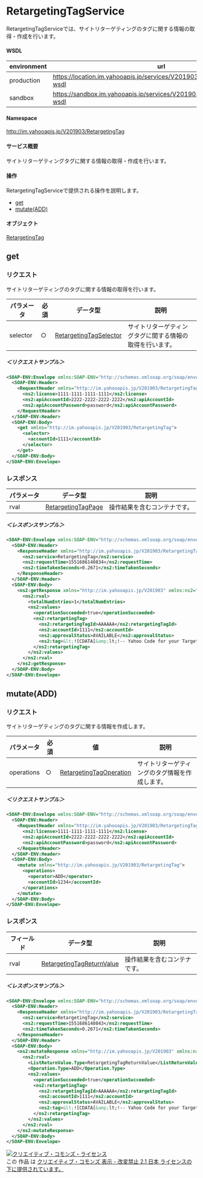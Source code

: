# RetargetingTagService
RetargetingTagServiceでは、サイトリターゲティングのタグに関する情報の取得・作成を行います。

#### WSDL
| environment | url |
|---|---|
| production  | https://location.im.yahooapis.jp/services/V201903/RetargetingTagService?wsdl|
| sandbox  | https://sandbox.im.yahooapis.jp/services/V201903/RetargetingTagService?wsdl|

#### Namespace
http://im.yahooapis.jp/V201903/RetargetingTag

#### サービス概要
サイトリターゲティングタグに関する情報の取得・作成を行います。

#### 操作
RetargetingTagServiceで提供される操作を説明します。

+ [get](#get)
+ [mutate(ADD)](#mutateadd)

#### オブジェクト
[RetargetingTag](../data/RetargetingTag)

## get

### リクエスト
サイトリターゲティングのタグに関する情報の取得を行います。

| パラメータ | 必須 | データ型 | 説明 |
|---|---|---|---|
| selector | ○ | [RetargetingTagSelector](../data/RetargetingTag/RetargetingTagSelector.md) | サイトリターゲティングタグに関する情報の取得を行います。 |

##### ＜リクエストサンプル＞
```xml
<SOAP-ENV:Envelope xmlns:SOAP-ENV="http://schemas.xmlsoap.org/soap/envelope/">
  <SOAP-ENV:Header>
    <RequestHeader xmlns="http://im.yahooapis.jp/V201903/RetargetingTag" xmlns:ns2="http://im.yahooapis.jp/V201903">
      <ns2:license>1111-1111-1111-1111</ns2:license>
      <ns2:apiAccountId>2222-2222-2222-2222</ns2:apiAccountId>
      <ns2:apiAccountPassword>password</ns2:apiAccountPassword>
    </RequestHeader>
  </SOAP-ENV:Header>
  <SOAP-ENV:Body>
    <get xmlns="http://im.yahooapis.jp/V201903/RetargetingTag">
      <selector>
        <accountId>1111</accountId>
      </selector>
    </get>
  </SOAP-ENV:Body>
</SOAP-ENV:Envelope>
```

### レスポンス
| パラメータ | データ型 | 説明 |
|---|---|---|
| rval | [RetargetingTagPage](../data/RetargetingTag/RetargetingTagPage.md) | 操作結果を含むコンテナです。 |

##### ＜レスポンスサンプル＞
```xml
<SOAP-ENV:Envelope xmlns:SOAP-ENV="http://schemas.xmlsoap.org/soap/envelope/">
  <SOAP-ENV:Header>
    <ResponseHeader xmlns="http://im.yahooapis.jp/V201903/RetargetingTag" xmlns:ns2="http://im.yahooapis.jp/V201903">
      <ns2:service>RetargetingTag</ns2:service>
      <ns2:requestTime>1551686140834</ns2:requestTime>
      <ns2:timeTakenSeconds>0.2671</ns2:timeTakenSeconds>
    </ResponseHeader>
  </SOAP-ENV:Header>
  <SOAP-ENV:Body>
    <ns2:getResponse xmlns="http://im.yahooapis.jp/V201903" xmlns:ns2="http://im.yahooapis.jp/V201903/RetargetingTag">
      <ns2:rval>
        <totalNumEntries>1</totalNumEntries>
        <ns2:values>
          <operationSucceeded>true</operationSucceeded>
          <ns2:retargetingTag>
            <ns2:retargetingTagId>AAAAAA</ns2:retargetingTagId>
            <ns2:accountId>1111</ns2:accountId>
            <ns2:approvalStatus>AVAILABLE</ns2:approvalStatus>
            <ns2:tag>&lt;![CDATA[&amp;lt;!-- Yahoo Code for your Target List --&amp;gt;&amp;lt;script type="text/javascript" language="javascript"&amp;gt;/* &amp;lt;![CDATA[ */var yahoo_retargeting_id = 'WTDYS6DGS7';var yahoo_retargeting_label = '';/* ]]&amp;gt; */&amp;lt;/script&amp;gt;&amp;lt;script type="text/javascript" language="javascript" src="//b92.yahoo.co.jp/js/s_retargeting.js"&amp;gt;&amp;lt;/script&amp;gt;]]&gt;</ns2:tag>
          </ns2:retargetingTag>
        </ns2:values>
      </ns2:rval>
    </ns2:getResponse>
  </SOAP-ENV:Body>
</SOAP-ENV:Envelope>
```

## mutate(ADD)

### リクエスト
サイトリターゲティングのタグに関する情報を作成します。

| パラメータ | 必須 | 値 | 説明 |
|---|---|---|---|
| operations | ○ | [RetargetingTagOperation](../data/RetargetingTag/RetargetingTagOperation.md) | サイトリターゲティングのタグ情報を作成します。 |

##### ＜リクエストサンプル＞
```xml
<SOAP-ENV:Envelope xmlns:SOAP-ENV="http://schemas.xmlsoap.org/soap/envelope/">
  <SOAP-ENV:Header>
    <RequestHeader xmlns="http://im.yahooapis.jp/V201903/RetargetingTag" xmlns:ns2="http://im.yahooapis.jp/V201903">
      <ns2:license>1111-1111-1111-1111</ns2:license>
      <ns2:apiAccountId>2222-2222-2222-2222</ns2:apiAccountId>
      <ns2:apiAccountPassword>password</ns2:apiAccountPassword>
    </RequestHeader>
  </SOAP-ENV:Header>
  <SOAP-ENV:Body>
    <mutate xmlns="http://im.yahooapis.jp/V201903/RetargetingTag">
      <operations>
        <operator>ADD</operator>
        <accountId>1234</accountId>
      </operations>
    </mutate>
  </SOAP-ENV:Body>
</SOAP-ENV:Envelope>
```

### レスポンス
| フィールド | データ型 | 説明 |
|---|---|---|
| rval | [RetargetingTagReturnValue](../data/RetargetingTag/RetargetingTagReturnValue.md) | 操作結果を含むコンテナです。 |

##### ＜レスポンスサンプル＞
```xml
<SOAP-ENV:Envelope xmlns:SOAP-ENV="http://schemas.xmlsoap.org/soap/envelope/">
  <SOAP-ENV:Header>
    <ResponseHeader xmlns="http://im.yahooapis.jp/V201903/RetargetingTag" xmlns:ns2="http://im.yahooapis.jp/V201903">
      <ns2:service>RetargetingTag</ns2:service>
      <ns2:requestTime>1551686140843</ns2:requestTime>
      <ns2:timeTakenSeconds>0.2671</ns2:timeTakenSeconds>
    </ResponseHeader>
  </SOAP-ENV:Header>
  <SOAP-ENV:Body>
    <ns2:mutateResponse xmlns="http://im.yahooapis.jp/V201903" xmlns:ns2="http://im.yahooapis.jp/V201903/RetargetingTag">
      <ns2:rval>
        <ListReturnValue.Type>RetargetingTagReturnValue</ListReturnValue.Type>
        <Operation.Type>ADD</Operation.Type>
        <ns2:values>
          <operationSucceeded>true</operationSucceeded>
          <ns2:retargetingTag>
            <ns2:retargetingTagId>AAAAAA</ns2:retargetingTagId>
            <ns2:accountId>1111</ns2:accountId>
            <ns2:approvalStatus>AVAILABLE</ns2:approvalStatus>
            <ns2:tag>&lt;![CDATA[&amp;lt;!-- Yahoo Code for your Target List --&amp;gt;&amp;lt;script type="text/javascript" language="javascript"&amp;gt;/* &amp;lt;![CDATA[ */var yahoo_retargeting_id = 'WTDYS6DGS7';var yahoo_retargeting_label = '';/* ]]&amp;gt; */&amp;lt;/script&amp;gt;&amp;lt;script type="text/javascript" language="javascript" src="//b92.yahoo.co.jp/js/s_retargeting.js"&amp;gt;&amp;lt;/script&amp;gt;]]&gt;</ns2:tag>
          </ns2:retargetingTag>
        </ns2:values>
      </ns2:rval>
    </ns2:mutateResponse>
  </SOAP-ENV:Body>
</SOAP-ENV:Envelope>
```

<a rel="license" href="http://creativecommons.org/licenses/by-nd/2.1/jp/"><img alt="クリエイティブ・コモンズ・ライセンス" style="border-width:0" src="https://i.creativecommons.org/l/by-nd/2.1/jp/88x31.png" /></a><br />この 作品 は <a rel="license" href="http://creativecommons.org/licenses/by-nd/2.1/jp/">クリエイティブ・コモンズ 表示 - 改変禁止 2.1 日本 ライセンスの下に提供されています。</a>
